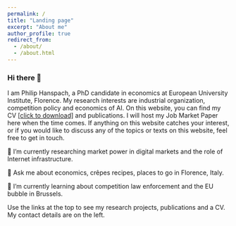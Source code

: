 ```yaml
---
permalink: /
title: "Landing page"
excerpt: "About me"
author_profile: true
redirect_from: 
  - /about/
  - /about.html
---
```


### Hi there 👋
I am Philip Hanspach, a PhD candidate in economics at European University Institute, Florence. My research interests are industrial organization, competition policy and economics of AI. On this website, you can find my CV <a href="https://github.com/philiphanspach/philiphanspach.github.io/tree/master/files/Academic_CV_ph.pdf" download> [click to download]</a> and publications. I will host my Job Market Paper here when the time comes. If anything on this website catches your interest, or if you would like to discuss any of the topics or texts on this website, feel free to get in touch. 

🔭 I’m currently researching market power in digital markets and the role of Internet infrastructure.

💬 Ask me about economics, crêpes recipes, places to go in Florence, Italy.

🌱 I’m currently learning about competition law enforcement and the EU bubble in Brussels.

Use the links at the top to see my research projects, publications and a CV. My contact details are on the left.
